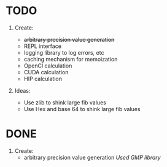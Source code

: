 # TODO

1. Create:
    * ~~arbitrary precision value generation~~
    * REPL interface
    * logging library to log errors, etc
    * caching mechanism for memoization
    * OpenCl calculation
    * CUDA calculation
    * HIP calculation

2.  Ideas:
    * Use zlib to shink large fib values
    * Use Hex and base 64 to shink large fib values

# DONE

1. Create:
    * arbitrary precision value generation
        _Used GMP library_